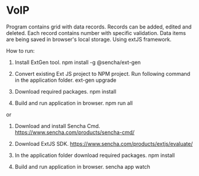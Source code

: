 # VoIP
Program contains grid with data records. Records can be added, edited and deleted. Each record contains number with specific validation. Data items are being saved in browser's local storage. Using extJS framework.

How to run:

1. Install ExtGen tool.
npm install -g @sencha/ext-gen

2. Convert existing Ext JS project to NPM project. Run following command in the application folder.
ext-gen upgrade

3. Download required packages.
npm install

4. Build and run application in browser.
npm run all

or

1. Download and install Sencha Cmd.
https://www.sencha.com/products/sencha-cmd/

2. Download ExtJS SDK.
https://www.sencha.com/products/extjs/evaluate/

3. In the application folder download required packages.
npm install

4. Build and run application in browser.
sencha app watch

